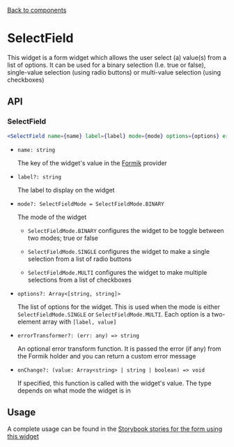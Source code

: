 [Back to components](../README.md#form)

# SelectField

This widget is a form widget which allows the user select (a) value(s) from a list of options.
It can be used for a binary selection (I.e. true or false), single-value selection (using radio 
buttons) or multi-value selection (using checkboxes)

## API

### SelectField

```jsx
<SelectField name={name} label={label} mode={mode} options={options} errorTransformer={errorTransformer} onChange={onChange} />
```

-   `name: string`

    The key of the widget's value in the [Formik](https://jaredpalmer.com/formik/) provider

-   `label?: string`

    The label to display on the widget
    
-   `mode?: SelectFieldMode = SelectFieldMode.BINARY`

    The mode of the widget
    
    -   `SelectFieldMode.BINARY` configures the widget to be toggle between two modes; true or false
    
    -   `SelectFieldMode.SINGLE` configures the widget to make a single selection from a list of 
    radio buttons 
    
    -   `SelectFieldMode.MULTI` configures the widget to make multiple selections from a list of
    checkboxes

-   `options?: Array<[string, string]>`

    The list of options for the widget. This is used when the mode is either 
    `SelectFieldMode.SINGLE` or `SelectFieldMode.MULTI`. Each option is a two-element array with 
    `[label, value]`
    
-   `errorTransformer?: (err: any) => string`

    An optional error transform function. It is passed the error (if any) from the Formik holder 
    and you can return a custom error message

-   `onChange?: (value: Array<string> | string | boolean) => void`

    If specified, this function is called with the widget's value. The type depends on what mode the
    widget is in 
    
## Usage

A complete usage can be found in the [Storybook stories for the form using this widget](../src/form/index.stories.tsx)
